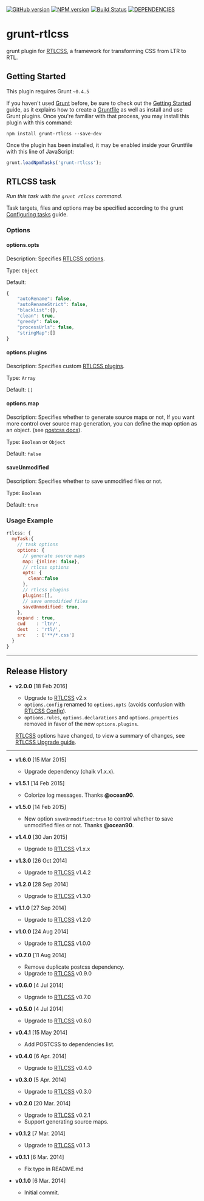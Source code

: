 [![GitHub version](https://badge.fury.io/gh/MohammadYounes%2Fgrunt-rtlcss.svg)](http://badge.fury.io/gh/MohammadYounes%2Fgrunt-rtlcss)
[![NPM version](https://badge.fury.io/js/grunt-rtlcss.svg)](http://badge.fury.io/js/grunt-rtlcss)
[![Build Status](https://travis-ci.org/MohammadYounes/grunt-rtlcss.svg?branch=master)](https://travis-ci.org/MohammadYounes/grunt-rtlcss)
[![DEPENDENCIES](https://david-dm.org/MohammadYounes/grunt-rtlcss.svg)](https://david-dm.org/MohammadYounes/grunt-rtlcss)

grunt-rtlcss
============
grunt plugin for [RTLCSS], a framework for transforming CSS from LTR to RTL.


## Getting Started
This plugin requires Grunt `~0.4.5`

If you haven't used [Grunt](http://gruntjs.com/) before, be sure to check out the [Getting Started](http://gruntjs.com/getting-started) guide, as it explains how to create a [Gruntfile](http://gruntjs.com/sample-gruntfile) as well as install and use Grunt plugins. Once you're familiar with that process, you may install this plugin with this command:

```shell
npm install grunt-rtlcss --save-dev
```

Once the plugin has been installed, it may be enabled inside your Gruntfile with this line of JavaScript:

```js
grunt.loadNpmTasks('grunt-rtlcss');
```



## RTLCSS task
_Run this task with the `grunt rtlcss` command._

Task targets, files and options may be specified according to the grunt [Configuring tasks](http://gruntjs.com/configuring-tasks) guide.

### Options

#### options.opts
Description: Specifies [RTLCSS options](https://github.com/MohammadYounes/rtlcss#options-object).

Type: `Object`

Default:

```js
{
    "autoRename": false,
    "autoRenameStrict": false,
    "blacklist":{},
    "clean": true,
    "greedy": false,
    "processUrls": false,
    "stringMap":[]
}
```

#### options.plugins
Description: Specifies custom [RTLCSS plugins](https://github.com/MohammadYounes/rtlcss#plugins-array).

Type: `Array`

Default: `[]`

#### options.map
Description: Specifies whether to generate source maps or not, If you want more control over source map generation, you can define the map option as an object. (see [postcss docs](https://github.com/postcss/postcss/blob/master/docs/source-maps.md#options)).

Type: `Boolean` or `Object`

Default: `false`

#### saveUnmodified
Description: Specifies whether to save unmodified files or not.

Type: `Boolean`

Default: `true`

### Usage Example

```js
rtlcss: {
  myTask:{
    // task options
    options: {
      // generate source maps
      map: {inline: false},
      // rtlcss options
      opts: {
        clean:false
      },
      // rtlcss plugins
      plugins:[],
      // save unmodified files
      saveUnmodified: true,
    },
    expand : true,
    cwd    : 'ltr/',
    dest   : 'rtl/',
    src    : ['**/*.css']
  }
}
```

[RTLCSS]: https://github.com/MohammadYounes/rtlcss

-------

## Release History

* **v2.0.0** [18 Feb 2016] 
  * Upgrade to [RTLCSS] v2.x
  * `options.config` renamed to `options.opts` (avoids confusion with [RTLCSS Config](https://github.com/MohammadYounes/rtlcss/blob/master/.rtlcssrc)).
  * `options.rules`, `options.declarations` and `options.properties` removed in favor of the new `options.plugins`.

  [RTLCSS] options have changed, to view a summary of changes, see [RTLCSS Upgrade guide](https://github.com/MohammadYounes/rtlcss/blob/master/CHANGELOG.md#upgrading-from-version-10).

---
* **v1.6.0** [15 Mar 2015]
	* Upgrade dependency (chalk v1.x.x).

* **v1.5.1** [14 Feb 2015]
	* Colorize log messages. Thanks **@ocean90**.

* **v1.5.0** [14 Feb 2015]
	* New option `saveUnmodified:true` to control whether to save unmodified files or not. Thanks **@ocean90**.

* **v1.4.0** [30 Jan 2015]
	* Upgrade to [RTLCSS] v1.x.x

* **v1.3.0** [26 Oct 2014]
	* Upgrade to [RTLCSS] v1.4.2

* **v1.2.0** [28 Sep 2014]
  * Upgrade to [RTLCSS] v1.3.0

* **v1.1.0** [27 Sep 2014]
  * Upgrade to [RTLCSS] v1.2.0

* **v1.0.0** [24 Aug 2014]
  * Upgrade to [RTLCSS] v1.0.0

* **v0.7.0** [11 Aug 2014]
  * Remove duplicate postcss dependency.
  * Upgrade to [RTLCSS] v0.9.0

* **v0.6.0** [4 Jul 2014]
  * Upgrade to [RTLCSS] v0.7.0

* **v0.5.0** [4 Jul 2014]
  * Upgrade to [RTLCSS] v0.6.0

* **v0.4.1** [15 May 2014]
  * Add POSTCSS to dependencies list.

* **v0.4.0** [6 Apr. 2014]
  * Upgrade to [RTLCSS] v0.4.0

* **v0.3.0** [5 Apr. 2014]
  * Upgrade to [RTLCSS] v0.3.0

* **v0.2.0** [20 Mar. 2014]
  * Upgrade to [RTLCSS] v0.2.1
  * Support generating source maps.

* **v0.1.2** [7 Mar. 2014]
  * Upgrade to [RTLCSS] v0.1.3

* **v0.1.1** [6 Mar. 2014]
  * Fix typo in README.md

* **v0.1.0** [6 Mar. 2014]
  * Initial commit.
